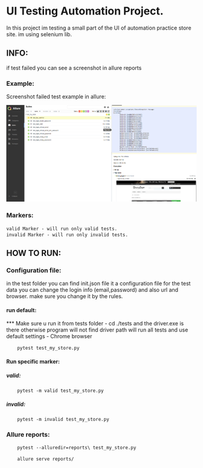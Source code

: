 
# UI Testing Automation Project.

In this project im testing a small part of the UI of automation practice store site.
im using selenium lib.

## INFO:
if test failed you can see a screenshot in allure reports
### Example:
Screenshot failed test example in allure:

![alt text](https://github.com/Mendiadi/project-sela/blob/selenium/exm_img.PNG?raw=true)

### Markers:
    valid Marker - will run only valid tests.
    invalid Marker - will run only invalid tests.


## HOW TO RUN:

### Configuration file:
in the test folder you can find init.json file
it a configuration file for the test data
you can change the login info (email,password)
and also url and browser.
make sure you change it by the rules.

#### run default:
*** Make sure u run it from tests folder - cd ./tests
and the driver.exe is there otherwise program will not find driver path
will run all tests and use default settings - Chrome browser

```commandline
    pytest test_my_store.py
```

#### Run specific marker:

##### valid:
```commandline
    pytest -m valid test_my_store.py
```
##### invalid:
```commandline
    pytest -m invalid test_my_store.py
```

### Allure reports:
```commandline
    pytest --alluredir=reports\ test_my_store.py
```
```commandline
    allure serve reports/
```